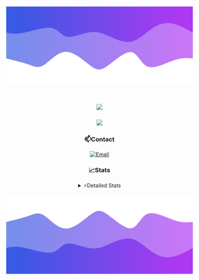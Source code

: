 ![Header](./header.png)
<div align="center">

<h1 align="center">
  <a href="https://git.io/typing-svg">
    <img src="https://readme-typing-svg.herokuapp.com/?lines=Hello,+There!+👋;This+is+chicho.;CEO+on+Hely+Development....;&center=true&size=25">
  </a>
</h1>
  
<p align="center">
  <img src="https://lanyard.cnrad.dev/api/852683595378196480" />
</p>

### 📫Contact
  [![Email](https://img.shields.io/badge/Email-gastondalla@gmail.com-04619f?style=for-the-badge&logo=gmail&logoColor=white)](mailto:gastondalla@gmail.com)
</br>  
### 📈Stats
<details>
    <summary> ⚡Detailed Stats</summary>
    <br/>

<!--START_SECTION:waka-->
![Code Time](http://img.shields.io/badge/Code%20Time-219%20hrs%2019%20mins-blue)

![Profile Views](http://img.shields.io/badge/Profile%20Views-2-blue)

**🐱 My GitHub Data** 

> 📦 39.6 kB Used in GitHub's Storage 
 > 
> 🏆 15 Contributions in the Year 2023
 > 
> 🚫 Not Opted to Hire
 > 
> 📜 7 Public Repositories 
 > 
> 🔑 9 Private Repositories 
 > 
**I'm a Night 🦉** 

```text
🌞 Morning                13 commits          ██░░░░░░░░░░░░░░░░░░░░░░░   06.77 % 
🌆 Daytime                20 commits          ███░░░░░░░░░░░░░░░░░░░░░░   10.42 % 
🌃 Evening                98 commits          █████████████░░░░░░░░░░░░   51.04 % 
🌙 Night                  61 commits          ████████░░░░░░░░░░░░░░░░░   31.77 % 
```
📅 **I'm Most Productive on Wednesday** 

```text
Monday                   12 commits          ██░░░░░░░░░░░░░░░░░░░░░░░   06.25 % 
Tuesday                  36 commits          █████░░░░░░░░░░░░░░░░░░░░   18.75 % 
Wednesday                42 commits          █████░░░░░░░░░░░░░░░░░░░░   21.88 % 
Thursday                 22 commits          ███░░░░░░░░░░░░░░░░░░░░░░   11.46 % 
Friday                   29 commits          ████░░░░░░░░░░░░░░░░░░░░░   15.10 % 
Saturday                 23 commits          ███░░░░░░░░░░░░░░░░░░░░░░   11.98 % 
Sunday                   28 commits          ████░░░░░░░░░░░░░░░░░░░░░   14.58 % 
```


📊 **This Week I Spent My Time On** 

```text
🕑︎ Time Zone: America/Argentina/Buenos_Aires

💬 Programming Languages: 
HTML                     5 hrs 23 mins       █████████████░░░░░░░░░░░░   53.79 % 
Python                   3 hrs 18 mins       ████████░░░░░░░░░░░░░░░░░   33.02 % 
JavaScript               37 mins             ██░░░░░░░░░░░░░░░░░░░░░░░   06.22 % 
SCSS                     11 mins             ░░░░░░░░░░░░░░░░░░░░░░░░░   01.87 % 
C#                       10 mins             ░░░░░░░░░░░░░░░░░░░░░░░░░   01.78 % 

🔥 Editors: 
VS Code                  9 hrs 42 mins       ████████████████████████░   96.80 % 
Visual Studio            19 mins             █░░░░░░░░░░░░░░░░░░░░░░░░   03.20 % 

🐱‍💻 Projects: 
Unknown Project          5 hrs 4 mins        █████████████░░░░░░░░░░░░   50.58 % 
Coder                    4 hrs 9 mins        ██████████░░░░░░░░░░░░░░░   41.49 % 
pagina-1                 28 mins             █░░░░░░░░░░░░░░░░░░░░░░░░   04.74 % 
Hate                     19 mins             █░░░░░░░░░░░░░░░░░░░░░░░░   03.20 % 

💻 Operating System: 
Windows                  10 hrs 1 min        █████████████████████████   100.00 % 
```

**I Mostly Code in JavaScript** 

```text
JavaScript               8 repos             █████████░░░░░░░░░░░░░░░░   36.36 % 
CSS                      3 repos             ███░░░░░░░░░░░░░░░░░░░░░░   13.64 % 
HTML                     2 repos             ██░░░░░░░░░░░░░░░░░░░░░░░   09.09 % 
C#                       2 repos             ██░░░░░░░░░░░░░░░░░░░░░░░   09.09 % 
Batchfile                1 repo              █░░░░░░░░░░░░░░░░░░░░░░░░   04.55 % 
```




 Last Updated on 16/07/2023 03:07:39 UTC
<!--END_SECTION:waka-->
</details>

![Footer](./footer.png)
